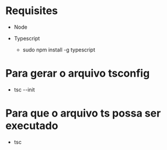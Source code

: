 # Requisites

* Node

* Typescript
   - sudo npm install -g typescript

# Para gerar o arquivo tsconfig
   - tsc --init

# Para que o arquivo ts possa ser executado
   - tsc 